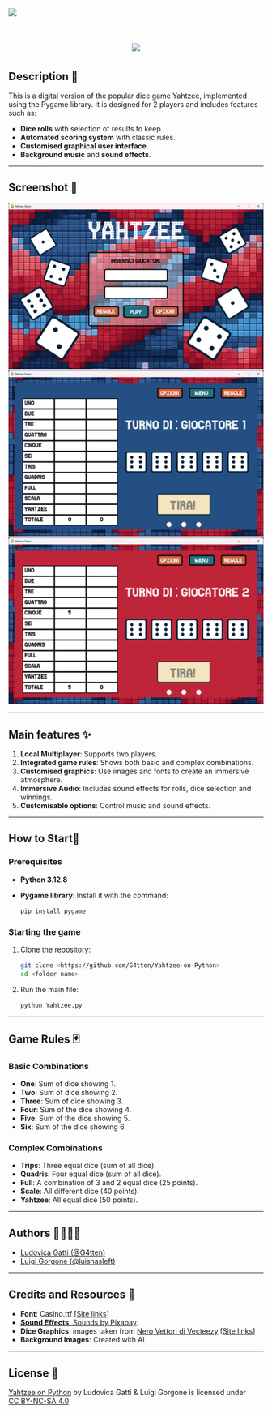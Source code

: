 <!-- <img align="right" src="https://visitor-badge.laobi.icu/badge?page_id=G4tten.Yahtzee-on-Python&right_color=purple" /> -->

<a href="https://visitcount.itsvg.in">
  <img src="https://visitcount.itsvg.in/api?id=G4tten&label=Profile%20Views&color=2&icon=0&pretty=true" />
</a>

<h1 align="center">
    <img src="https://readme-typing-svg.herokuapp.com/?font=Doto&weight=600&size=35&duration=2000&pause=500&color=F2E5BF&center=true&vCenter=true&width=700&height=150&multiline=true&lines=Hi+there!+👋🏻;Welcome+in+Yahtzee+on+Python!+;Made+by+G4tten+and+Luishasleft;" />
</h1>

## Description 📝

This is a digital version of the popular dice game Yahtzee, implemented using the Pygame library. It is designed for 2 players and includes features such as:

- **Dice rolls** with selection of results to keep.
- **Automated scoring system** with classic rules.
- **Customised graphical user interface**.
- **Background music** and **sound effects**.

---

## Screenshot 📸
<img src="immagini/screenshot/home.png" alt=home>
</br>
<img src="immagini/screenshot/giocatore_1.png" alt=home>
<img src="immagini/screenshot/giocatore_2.png" alt=home>
</br>

---

## Main features ✨

1. **Local Multiplayer**: Supports two players.
2. **Integrated game rules**: Shows both basic and complex combinations.
3. **Customised graphics**: Use images and fonts to create an immersive atmosphere.
4. **Immersive Audio**: Includes sound effects for rolls, dice selection and winnings.
5. **Customisable options**: Control music and sound effects.

---

## How to Start🚀

### Prerequisites
- **Python 3.12.8**
- **Pygame library**: Install it with the command:

  ```bash
  pip install pygame
  ```

### Starting the game
1. Clone the repository:
   ```bash
   git clone <https://github.com/G4tten/Yahtzee-on-Python>
   cd <folder name>
   ```
2. Run the main file:
   ```bash
   python Yahtzee.py
   ```

---

## Game Rules 🃏

### Basic Combinations
- **One**: Sum of dice showing 1.
- **Two**: Sum of dice showing 2.
- **Three**: Sum of dice showing 3.
- **Four**: Sum of the dice showing 4.
- **Five**: Sum of the dice showing 5.
- **Six**: Sum of the dice showing 6.

### Complex Combinations
- **Trips**: Three equal dice (sum of all dice).
- **Quadris**: Four equal dice (sum of all dice).
- **Full**: A combination of 3 and 2 equal dice (25 points).
- **Scale**: All different dice (40 points).
- **Yahtzee**: All equal dice (50 points).

---

## Authors 👩‍💻👨‍💻

- [Ludovica Gatti (@G4tten)](https://github.com/G4tten)
- [Luigi Gorgone (@luishasleft)](https://github.com/luishasleft)

---
<!--
## Future improvements 🛠️

1. Implementation of a score saving system.
2. Support for multiple players.
3. Full screen mode.

---
-->

## Credits and Resources 🎨

- **Font**: Casino.ttf [<a href="https://www.dafont.com/casino-2.font">Site links]
- **Sound Effects**: Sounds by <a href="https://pixabay.com/">Pixabay</a>.
- **Dice Graphics**: images taken from <a href="https://it.vecteezy.com/vettori-gratis/nero">Nero Vettori di Vecteezy</a> [<a href="https://it.vecteezy.com/arte-vettoriale/6923039-linea-gioco-di-dadi-set-icona-set-di-dadi-puntati-lancio-da-uno-a-sei-dadi-per-casino-craps-tavolo-o-giochi-da-tavola-fortuna-e-scelta-casuale-vettore-illustrazione-isolato">Site links</a>]
- **Background Images**: Created with AI

---

## License 📄
 <p xmlns:cc="http://creativecommons.org/ns#" xmlns:dct="http://purl.org/dc/terms/"><a property="dct:title" rel="cc:attributionURL" href="https://github.com/G4tten/Yahtzee-on-Python">Yahtzee on Python</a> by <span property="cc:attributionName">Ludovica Gatti & Luigi Gorgone</span> is licensed under <a href="https://creativecommons.org/licenses/by-nc-sa/4.0/?ref=chooser-v1" target="_blank" rel="license noopener noreferrer" style="display:inline-block;">CC BY-NC-SA 4.0<img style="height:22px!important;margin-left:3px;vertical-align:text-bottom;" src="https://mirrors.creativecommons.org/presskit/icons/cc.svg?ref=chooser-v1" alt=""><img style="height:22px!important;margin-left:3px;vertical-align:text-bottom;" src="https://mirrors.creativecommons.org/presskit/icons/by.svg?ref=chooser-v1" alt=""><img style="height:22px!important;margin-left:3px;vertical-align:text-bottom;" src="https://mirrors.creativecommons.org/presskit/icons/nc.svg?ref=chooser-v1" alt=""><img style="height:22px!important;margin-left:3px;vertical-align:text-bottom;" src="https://mirrors.creativecommons.org/presskit/icons/sa.svg?ref=chooser-v1" alt=""></a></p> 

